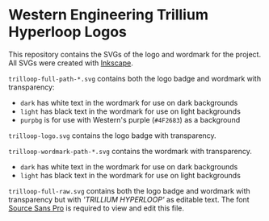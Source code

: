 # Western Engineering Trillium Hyperloop Logos
This repository contains the SVGs of the logo and wordmark for the project.  All SVGs were created with [Inkscape](https://inkscape.org/).

`trilloop-full-path-*.svg` contains both the logo badge and wordmark with transparency:
- `dark` has white text in the wordmark for use on dark backgrounds
- `light` has black text in the wordmark for use on light backgrounds
- `purpbg` is for use with Western's purple (`#4F2683`) as a background

`trilloop-logo.svg` contains the logo badge with transparency.

`trilloop-wordmark-path-*.svg` contains the wordmark with transparency.
- `dark` has white text in the wordmark for use on dark backgrounds
- `light` has black text in the wordmark for use on light backgrounds

`trilloop-full-raw.svg` contains both the logo badge and wordmark with transparency but with *'TRILLIUM HYPERLOOP'* as editable text.  The font [Source Sans Pro](https://www.fontsquirrel.com/fonts/source-sans-pro) is required to view and edit this file.